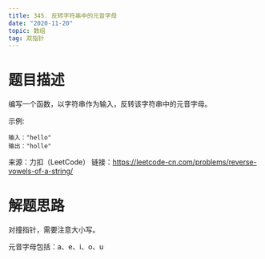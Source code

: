 ```yaml
---
title: 345. 反转字符串中的元音字母
date: "2020-11-20"
topic: 数组
tag: 双指针
---
```


# 题目描述

编写一个函数，以字符串作为输入，反转该字符串中的元音字母。


示例:

```
输入："hello"
输出："holle"
```

来源：力扣（LeetCode）
链接：https://leetcode-cn.com/problems/reverse-vowels-of-a-string/

# 解题思路

对撞指针，需要注意大小写。

元音字母包括：a、e、i、o、u

